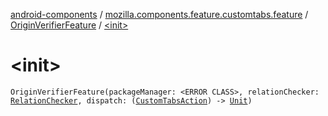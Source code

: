 [android-components](../../index.md) / [mozilla.components.feature.customtabs.feature](../index.md) / [OriginVerifierFeature](index.md) / [&lt;init&gt;](./-init-.md)

# &lt;init&gt;

`OriginVerifierFeature(packageManager: <ERROR CLASS>, relationChecker: `[`RelationChecker`](../../mozilla.components.service.digitalassetlinks/-relation-checker/index.md)`, dispatch: (`[`CustomTabsAction`](../../mozilla.components.feature.customtabs.store/-custom-tabs-action/index.md)`) -> `[`Unit`](https://kotlinlang.org/api/latest/jvm/stdlib/kotlin/-unit/index.html)`)`